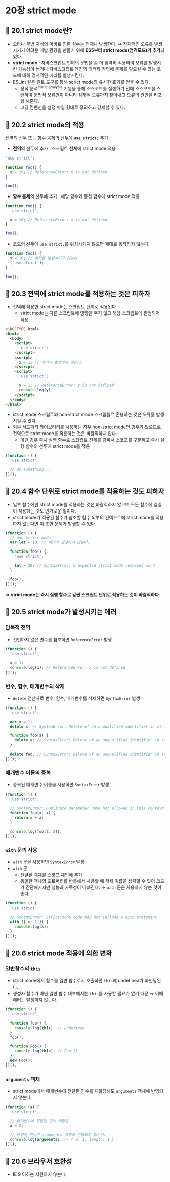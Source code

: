 # 20장 strict mode

## 📂 20.1 strict mode란?

- 오타나 문법 지식의 미비로 인한 실수는 언제나 발생한다.
  ⇒ 잠재적인 오류를 발생시키기 어려운 개발 환경을 만들기 위해 **ES5부터 strict mode(엄격모드)가 추가**되었다.
- **strict mode** : 자바스크립트 언어의 문법을 좀 더 엄격히 적용하여 오류를 발생시킨 가능성이 높거나 자바스크립트 엔진의 최적화 작업에 문제를 일으킬 수 있는 코드에 대해 명시적인 에러를 발생시킨다.
- ESLint 같은 린트 도구를 통해 scrict mode와 유사한 효과를 얻을 수 있다.
  - 정적 분석<sup>static analysis</sup> 기능을 통해 소스코드를 실행하기 전에 소스코드를 스캔하여 문법적 오류만이 아니라 잠재적 오류까지 찾아내고 오류의 원인을 리포팅 해준다.
  - 코딩 컨벤션을 설정 파일 형태로 정의하고 강제할 수 있다.

## 📂 20.2 strict mode의 적용

전역의 선두 또는 함수 몸체의 선두에 **`use strict;`** 추가

- **전역**의 선두에 추가 : 스크립트 전체에 strict mode 적용

```javascript
'use strict';

function foo() {
  x = 10; // ReferenceError: x is not defined
}

foo();
```

- **함수 몸체**의 선두에 추가 : 해당 함수와 중첩 함수에 strict mode 적용

```javascript
function foo() {
  'use strict';

  x = 10; // ReferenceError: x is not defined
}

foo();
```

- 코드의 선두에 `use strict;`를 위치시키지 않으면 제대로 동작하지 않는다.

```javascript
function foo() {
  x = 10; // 에러를 발생시키지 않는다.
  ('use strict');
}

foo();
```

## 📂 20.3 전역에 strict mode를 적용하는 것은 피하자

- 전역에 적용한 strict mode는 스크립트 단위로 적용된다.
  - strict mode는 다른 스크립트에 영향을 주지 않고 해당 스크립트에 한정되어 적용

```html
<!DOCTYPE html>
<html>
  <body>
    <script>
      'use strict';
    </script>
    <script>
      x = 1; // 에러가 발생하지 않는다.
    </script>
    <script>
      'use strict';

      y = 1; // ReferenceError: y is not defined
      console.log(y);
    </script>
  </body>
</html>
```

- strict mode 스크립트와 non-strict mode 스크립틀르 혼용하는 것은 오류를 발생시킬 수 있다.
- 외부 서드파티 라이브러리를 사용하는 경우 non-strict mode인 경우가 있으므로 전역으로 strict mode를 적용하는 것은 바람직하지 않다.
  - 이런 경우 즉시 실행 함수로 스크립트 전체를 감싸서 스코프를 구분하고 즉시 실행 함수의 선두에 strict mode를 적용

```javascript
(function () {
  'use strict';

  // Do something...
})();
```

## 📂 20.4 함수 단위로 strict mode를 적용하는 것도 피하자

- 일부 함수에만 strict mode를 적용하는 것은 바람직하지 않으며 모든 함수에 일일이 적용하는 것도 번거로운 일이다.
- strict mode가 적용된 함수가 참조할 함수 외부의 컨텍스트에 strict mode를 적용하지 않는다면 이 또한 문제가 발생할 수 있다.

```javascript
(function () {
  // non-strict mode
  var let = 10; // 에러가 발생하지 않는다.

  function foo() {
    'use strict';

    let = 20; // SyntaxError: Unexpected strict mode reserved word
  }

  foo();
})();
```

⇒ **strict mode는 즉시 실행 함수로 감싼 스크립트 단위로 적용하는 것이 바람직하다.**

## 📂 20.5 strict mode가 발생시키는 에러

### 암묵적 전역

- 선언하지 않은 변수를 참조하면 `ReferenceError` 발생

```javascript
(function () {
  'use strict';

  x = 1;
  console.log(x); // ReferenceError: x is not defined
})();
```

### 변수, 함수, 매개변수의 삭제

- `delete` 연산자로 변수, 함수, 매개변수를 삭제하면 `SyntaxError` 발생

```javascript
(function () {
  'use strict';

  var x = 1;
  delete x; // SyntaxError: Delete of an unqualified identifier in strict mode.

  function foo(a) {
    delete a; // SyntaxError: Delete of an unqualified identifier in strict mode.
  }

  delete foo; // SyntaxError: Delete of an unqualified identifier in strict mode.
})();
```

### 매개변수 이름의 중복

- 중복된 매개변수 이름을 사용하면 `SyntaxError` 발생

```javascript
(function () {
  'use strict';

  // SyntaxError: Duplicate parameter name not allowed in this context
  function foo(x, x) {
    return x + x;
  }

  console.log(foo(1, 2));
})();
```

### `with` 문의 사용

- `with` 문을 사용하면 `SyntaxError` 발생
- `with` 문
  - 전달된 객체를 스코프 체인에 추가
  - 동일한 객체의 프로퍼티를 반복해서 사용할 때 객체 이름을 생략할 수 있어 코드가 간단해지지만 성능과 가독성이 나빠진다.
    ⇒ `with` 문은 사용하지 않는 것이 좋다.

```javascript
(function () {
  'use strict';

  // SyntaxError: Strict mode code may not include a with statement
  with ({ x: 1 }) {
    console.log(x);
  }
})();
```

## 📂 20.6 strict mode 적용에 의한 변화

### 일반함수의 `this`

- strict mode에서 함수를 일반 함수로서 호출하면 `this`에 undefined가 바인딩된다.
- 생성자 함수가 아닌 일반 함수 내부에서는 `this`를 사용할 필요가 없기 때문
  ⇒ 이때 에러는 발생하지 않는다.

```javascript
(function () {
  'use strict';

  function foo() {
    console.log(this); // undefined
  }
  foo();

  function Foo() {
    console.log(this); // Foo {}
  }
  new Foo();
})();
```

### `arguments` 객체

- strict mode에서 매개변수에 전달된 인수를 재할당해도 `arguments` 객체에 반영되지 않는다.

```javascript
(function (a) {
  'use strict';

  // 매개변수에 전달된 인수 재할당
  a = 2;

  // 변경된 인수가 arguments 객체에 반영되지 않는다.
  console.log(arguments); // { 0: 1, length: 1 }
})();
```

## 📂 20.6 브라우저 호환성

- IE 9 이하는 지원하지 않는다.

<sup></sup>
